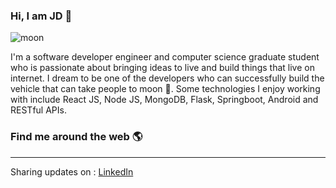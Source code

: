 ### Hi, I am JD  👋

![moon](https://user-images.githubusercontent.com/60092451/105429914-452c7500-5c07-11eb-8fca-d81fa5d09da3.png)



I'm a software developer engineer and computer science graduate student who is passionate about bringing ideas to live and build things that live on internet.  I dream to be one of the developers who can successfully build the vehicle that can take people to moon 🚀. Some technologies I enjoy working with include React JS, Node JS, MongoDB, Flask, Springboot, Android and RESTful APIs.



### Find me around the web :earth_americas: 
--------------------------------------------------------------------------------------------------------------------------------------------------------------------
Sharing updates on : [LinkedIn](https://www.linkedin.com/in/handsomejd/)

